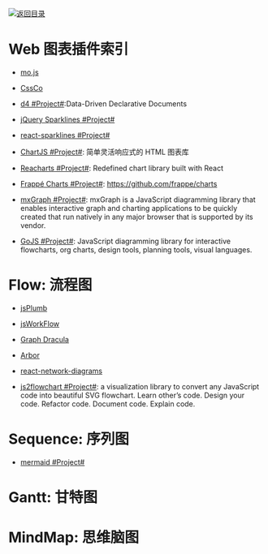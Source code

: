 [![返回目录](https://parg.co/UGo)](https://github.com/wxyyxc1992/Awesome-Reference)

# Web 图表插件索引

* [mo.js](https://github.com/legomushroom/mojs)

* [CssCo](http://www.cssco.co/)

* [d4 #Project#](https://github.com/joelburget/d4):Data-Driven Declarative Documents

* [jQuery Sparklines #Project#](http://omnipotent.net/jquery.sparkline/#s-about)

* [react-sparklines #Project#](https://github.com/borisyankov/react-sparklines)

* [ChartJS #Project#](http://www.chartjs.org/): 简单灵活响应式的 HTML 图表库

* [Reacharts #Project#](http://recharts.org/): Redefined chart library built with React

* [Frappé Charts #Project#](https://github.com/frappe/charts): https://github.com/frappe/charts

* [mxGraph #Project#](https://jgraph.github.io/mxgraph/): mxGraph is a JavaScript diagramming library that enables interactive graph and charting applications to be quickly created that run natively in any major browser that is supported by its vendor.

* [GoJS #Project#](https://github.com/NorthwoodsSoftware/GoJS): JavaScript diagramming library for interactive flowcharts, org charts, design tools, planning tools, visual languages.

# Flow: 流程图

* [jsPlumb](https://github.com/sporritt/jsPlumb)

* [jsWorkFlow](https://github.com/hemantsshetty/jsWorkflow)

* [Graph Dracula](https://www.graphdracula.net/)

* [Arbor](https://github.com/samizdatco/arbor)

* [react-network-diagrams](https://github.com/esnet/react-network-diagrams)

* [js2flowchart #Project#](https://github.com/Bogdan-Lyashenko/js-code-to-svg-flowchart): a visualization library to convert any JavaScript code into beautiful SVG flowchart. Learn other’s code. Design your code. Refactor code. Document code. Explain code.

# Sequence: 序列图

* [mermaid #Project#](https://github.com/knsv/mermaid)

# Gantt: 甘特图

# MindMap: 思维脑图
